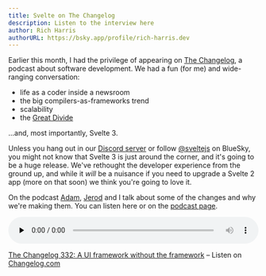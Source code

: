 ```yaml
---
title: Svelte on The Changelog
description: Listen to the interview here
author: Rich Harris
authorURL: https://bsky.app/profile/rich-harris.dev
---
```


Earlier this month, I had the privilege of appearing on [The Changelog](https://changelog.com/podcast), a podcast about software development. We had a fun (for me) and wide-ranging conversation:

- life as a coder inside a newsroom
- the big compilers-as-frameworks trend
- scalability
- the [Great Divide](https://css-tricks.com/the-great-divide/)

...and, most importantly, Svelte 3.

Unless you hang out in our [Discord server](/chat) or follow [@sveltejs](https://bsky.app/profile/svelte.dev) on BlueSky, you might not know that Svelte 3 is just around the corner, and it's going to be a huge release. We've rethought the developer experience from the ground up, and while it _will_ be a nuisance if you need to upgrade a Svelte 2 app (more on that soon) we think you're going to love it.

On the podcast [Adam](https://bsky.app/profile/adamstac.bsky.social), [Jerod](https://bsky.app/profile/jerod.bsky.social) and I talk about some of the changes and why we're making them. You can listen here or on the [podcast page](https://changelog.com/podcast/332).

<audio data-theme="night" style="width: 100%" data-src="https://changelog.com/podcast/332/embed" src="https://cdn.changelog.com/uploads/podcast/332/the-changelog-332.mp3" preload="none" class="changelog-episode" controls></audio><p><a href="https://changelog.com/podcast/332">The Changelog 332: A UI framework without the framework</a> – Listen on <a href="https://changelog.com/">Changelog.com</a></p><script async src="//cdn.changelog.com/embed.js"></script>
